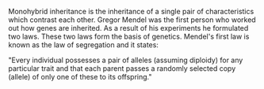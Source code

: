 Monohybrid inheritance is the inheritance of a single pair of characteristics which contrast each other. Gregor Mendel was the first person who worked out how genes are inherited. As a result of his experiments he formulated two laws. These two laws form the basis of genetics. Mendel's first law is known as the law of segregation and it states:

"Every individual possesses a pair of alleles (assuming diploidy) for any particular trait and that each parent passes a randomly selected copy (allele) of only one of these to its offspring."
